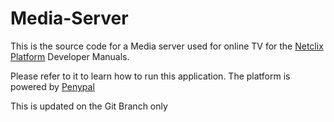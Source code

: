# Media-Server

This is the source code for a Media server used for
online TV for the [Netclix Platform](http://netclix.pro) Developer Manuals.

Please refer to it to learn how to run this application.
The platform is powered by [Penypal](http:penypal.net)

This is updated on the Git Branch only
